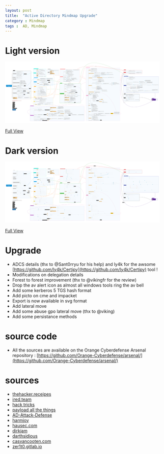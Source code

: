 ```yaml
---
layout: post
title:  "Active Directory Mindmap Upgrade"
category : Mindmap
tags :  AD, Mindmap
---
```


# Light version
![mindmap_light](/assets/blog/pentest_ad.svg)

[Full View](/assets/blog/pentest_ad.svg)

# Dark version
![mindmap_dark](/assets/blog/pentest_ad_dark.svg)

[Full View](/assets/blog/pentest_ad_dark.svg)

# Upgrade

- ADCS details (thx to @Sant0rryu for his help) and ly4k for the awsome [https://github.com/ly4k/Certipy](https://github.com/ly4k/Certipy) tool !
- Modifications on delegation details
- Forest to forest improvement (thx to @vikingfr for the review)
- Drop the av alert icon as almost all windows tools ring the av bell
- Add some kerberos 5 TGS hash format
- Add picto on cme and impacket
- Export is now available in svg format
- Add lateral move
- Add some abuse gpo lateral move (thx to @viking)
- Add some persistance methods

# source code

- All the sources are available on the Orange Cyberdefense Arsenal repository : [https://github.com/Orange-Cyberdefense/arsenal/](https://github.com/Orange-Cyberdefense/arsenal/)

# sources

- [thehacker.receipes](https://www.thehacker.recipes/)
- [ired.team](https://www.ired.team/)
- [hack tricks](https://book.hacktricks.xyz/)
- [payload all the things](https://github.com/swisskyrepo/PayloadsAllTheThings/blob/master/Methodology%20and%20Resources/Active%20Directory%20Attack.md)
- [AD-Attack-Defense](https://github.com/infosecn1nja/AD-Attack-Defense)
- [harmjoy](https://blog.harmj0y.net/)
- [hausec.com](https://hausec.com/domain-penetration-testing/)
- [dirkjam](https://dirkjanm.io/)
- [darthsidious](https://hunter2.gitbook.io/)
- [casvancooten.com](https://casvancooten.com/posts/2020/11/windows-active-directory-exploitation-cheat-sheet-and-command-reference/)
- [zer1t0.gitlab.io](https://zer1t0.gitlab.io/posts/attacking_ad/)
